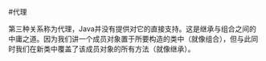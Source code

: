 #代理

第三种关系称为代理，Java并没有提供对它的直接支持。这是继承与组合之间的中庸之道。因为我们讲一个成员对象置于所要构造的类中（就像组合），但与此同时我们在新类中覆盖了该成员对象的所有方法（就像继承）。